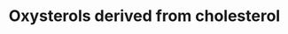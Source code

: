 ---
annotations:
- id: DOID:4810
  parent: genetic disease
  type: Disease Ontology
  value: cerebrotendinous xanthomatosis
- id: CL:0000492
  parent: native cell
  type: Cell Type Ontology
  value: CD4-positive helper T cell
- id: PW:0002302
  parent: disease pathway
  type: Pathway Ontology
  value: familial hypercholanemia pathway
- id: PW:0001475
  parent: disease pathway
  type: Pathway Ontology
  value: cerebrotendinous xanthomatosis pathway
- id: DOID:0060602
  parent: genetic disease
  type: Disease Ontology
  value: alpha-methylacyl-CoA racemase deficiency
- id: PW:0000002
  parent: classic metabolic pathway
  type: Pathway Ontology
  value: classic metabolic pathway
- id: DOID:0070112
  parent: genetic disease
  type: Disease Ontology
  value: Niemann-Pick disease type B
- id: PW:0000753
  parent: regulatory pathway
  type: Pathway Ontology
  value: sterol regulatory element-binding protein signaling pathway
- id: DOID:14504
  parent: genetic disease
  type: Disease Ontology
  value: Niemann-Pick disease
- id: DOID:0111067
  parent: genetic disease
  type: Disease Ontology
  value: congenital bile acid synthesis defect 6
- id: DOID:0070113
  parent: genetic disease
  type: Disease Ontology
  value: Niemann-Pick disease type C1
- id: DOID:0090031
  parent: genetic disease
  type: Disease Ontology
  value: D-bifunctional protein deficiency
- id: PW:0001304
  parent: classic metabolic pathway
  type: Pathway Ontology
  value: cholesterol metabolic pathway
- id: DOID:0070111
  parent: genetic disease
  type: Disease Ontology
  value: Niemann-Pick disease type A
- id: DOID:0050674
  parent: genetic disease
  type: Disease Ontology
  value: congenital bile acid synthesis defect
authors:
- DeSl
- Egonw
- Fehrhart
- Conroy lipids
- RobertAndrews
- WilliamJGriffiths
- AlexanderPico
- Eweitz
citedin:
- link: 10.1159/000535120
  title: Human Monocytes Exposed to SARS-CoV-2 Display Features of Innate Immune Memory
    Producing High Levels of CXCL10 upon Restimulation (2023)
communities:
- IEM
- Lipids
- ONTOX
- RareDiseases
description: 'The Oxysterol group of compounds are oxygenated derivatives of cholesterol
  or its sterol precursors, e.g. 7-dehydrocholesterol (7-DHC) or desmosterol. There
  are three mechanisms leading to the formation of oxysterols: 1) Enzymatically (first
  steps of sterol metabolism, being intermediates for the formation of steroid hormones,
  bile acids and 1,25-dihydroxyvitamin D3), 2) Non-enzymatically by encountering reactive
  oxygen species (ROS), providing a second pool of metabolites (this pool also includes
  oxidized cholesterol molecules taken in from diet), see https://www.wikipathways.org/instance/WP5064,
  and 3) Generation by the gut microflora and uptake through the enterohepatic circulation.  Previously
  oxysterols where though to be inactive metabolic intermediates, however recent findings
  have established that these metabolites are involved in cholesterol homoeostasis,
  can be ligands to nuclear and G protein-coupled receptors and biomarkers of diseases
  (for example Niemann-Pick disease).  This pathway drawing was inspired by Figure
  3 of the review article by Griffiths et al. 2016, and has been extended with immune
  system, receptor agonists, steroidal alkaloid and biomarker information from the
  same paper. This pathway has been updated with Figure 1 from Griffiths et al. 2020
  (green areas), Figure 2 (yellow area) and Figure 3 (blue area).'
last-edited: 2024-02-12
ndex: cc94895f-8b6b-11eb-9e72-0ac135e8bacf
organisms:
- Homo sapiens
redirect_from:
- /index.php/Pathway:WP4545
- /instance/WP4545
- /instance/WP4545_r128535
revision: r128535
schema-jsonld:
- '@context': https://schema.org/
  '@id': https://wikipathways.github.io/pathways/WP4545.html
  '@type': Dataset
  creator:
    '@type': Organization
    name: WikiPathways
  description: 'The Oxysterol group of compounds are oxygenated derivatives of cholesterol
    or its sterol precursors, e.g. 7-dehydrocholesterol (7-DHC) or desmosterol. There
    are three mechanisms leading to the formation of oxysterols: 1) Enzymatically
    (first steps of sterol metabolism, being intermediates for the formation of steroid
    hormones, bile acids and 1,25-dihydroxyvitamin D3), 2) Non-enzymatically by encountering
    reactive oxygen species (ROS), providing a second pool of metabolites (this pool
    also includes oxidized cholesterol molecules taken in from diet), see https://www.wikipathways.org/instance/WP5064,
    and 3) Generation by the gut microflora and uptake through the enterohepatic circulation.  Previously
    oxysterols where though to be inactive metabolic intermediates, however recent
    findings have established that these metabolites are involved in cholesterol homoeostasis,
    can be ligands to nuclear and G protein-coupled receptors and biomarkers of diseases
    (for example Niemann-Pick disease).  This pathway drawing was inspired by Figure
    3 of the review article by Griffiths et al. 2016, and has been extended with immune
    system, receptor agonists, steroidal alkaloid and biomarker information from the
    same paper. This pathway has been updated with Figure 1 from Griffiths et al.
    2020 (green areas), Figure 2 (yellow area) and Figure 3 (blue area).'
  keywords:
  - ' 7α,25-Dihydroxycholesterol'
  - ' 7α-Hydroxy-3-oxocholest-4-en-(25R)26-oyl-CoA'
  - (25R)26-Hydroxycholesterol
  - 24S-Hydroxycholesterol
  - 24S-hydroxycholesterol
  - 25-Hydroxycholesterol
  - 26-Hydroxy-7-oxocholesterol
  - '3beta-Sulfooxy-7beta-N-acetylglucosaminylchol-5-en-24-oic acid '
  - 3beta-hydroxy-7beta-N-acetylglucosaminylchol-5-en-24-oylglycine
  - '3beta-hydroxy-7beta-N-acetylglucosaminylchol-5-en-24-oyltaurine '
  - 3α,7α,12α−Trihydroxy-5β-cholestan-(25R)26-oic acid
  - 3β,5α-Dihydroxycholestan-6-one
  - 3β,7α-Dihydroxycholest-5-en-(25R)26-oic acid
  - 3β,7β-Dihydroxychol-5-en-24-oic acid
  - 3β,7β-Dihydroxycholest-5-en(25R)26-oic acid
  - 3β-Hydroxy-7-oxochol-5-en-24-oic acid
  - 3β-Hydroxy-7-oxocholest-5-en-(25R)26-oic acid
  - 3β-Hydroxycholest-5-en-(25R)-26-oicacid
  - 5,6-epoxycholesterolsulfate
  - 5α,6α-Epoxycholesterol
  - 5β-Cholestane-3α,7α,12α,(25R)26-tetrol
  - 5β-Cholestane-3α,7α,12α−triol
  - 7-Dehydrocholesterol
  - 7-Oxocholesterol
  - 7α(25S)26-Dihydroxycholest-4-en-3-one
  - 7α(25S)26-Dihydroxycholesterol
  - 7α, 12α,(25R)26−Trihydroxycholest-4-en-3-one
  - 7α,(25R)26-Dihydroxycholesterol
  - 7α,(25R)26−Dihydroxycholest-4-en-3-one
  - 7α,12α,(25R)26-Trihydroxy-5β-cholestan-3-one
  - 7α,12α,24,25-Tetrahydroxycholest-4-en-3-one
  - 7α,12α,25-Trihydroxycholest-4-en-3,24-dione
  - 7α,12α,25-Trihydroxycholest-4-en-3-one
  - 7α,12α-Dihydroxy-3-oxo-5β-cholestan-(25R)26-oic acid
  - 7α,12α-Dihydroxy-3-oxochol-4-en-24-oic
  - 7α,12α-Dihydroxy-3-oxocholest-4-en-(25R)26-oic acid
  - 7α,12α−Dihydroxy-5β-cholestan-3-one
  - 7α,12α−Dihydroxycholest-4-en-3-one
  - 7α,24R-Dihydroxy-3-oxocholest-4-en-(25R)26-oyl-CoA
  - 7α,24S-Dihydroxy-3-oxocholest-4-en-(25R)26-oic acid
  - 7α,24S-Dihydroxy-3-oxocholest-4-en-(25R)26-oyl CoA
  - 7α,24S-Dihydroxycholest-4-en-3-one
  - 7α,24S-Dihydroxycholesterol,
  - 7α,25-Dihydroxy-3-oxocholest-4-en-26-oic acid
  - 7α,25-Dihydroxycholest-4-en-3-one
  - 7α,25-Dihydroxycholesterol
  - 7α-Hydroxy-3,24-bisoxocholest-4-en-(25R)26-oyl-CoA
  - 7α-Hydroxy-3-oxochol-4-en-24-oic acid
  - 7α-Hydroxy-3-oxochol-4-en-24-oyl-CoA
  - 7α-Hydroxy-3-oxochol-4-en-24-oyl-glycine
  - 7α-Hydroxy-3-oxochol-4-en-24-oyl-taurine
  - 7α-Hydroxy-3-oxocholest-4,24(E)-dien-26-oyl-CoA
  - 7α-Hydroxy-3-oxocholest-4-en-(25R)26-oic acid
  - 7α-Hydroxy-3-oxocholest-4-en-(25S)26-oyl-CoA
  - 7α-Hydroxycholesterol
  - 7α−Hydroxycholest-4-en-3-one
  - 7β,(25R)26-Dihydroxycholesterol
  - 7β-Hydroxycholesterol
  - ACOT
  - ACOT1
  - ACOT11
  - ACOT12
  - ACOT13
  - ACOT15
  - ACOT2
  - ACOT4
  - ACOT6
  - ACOT7
  - ACOT7L
  - ACOT8
  - ACOT9
  - ACOX2
  - AKR1C4
  - AKR1D1
  - AMACR
  - BA-delta5-3beta,7beta-diol 7betaGlcNAc
  - BAAT
  - BACS (SLC27A5)
  - CH25H
  - CYP27A1
  - CYP39A1
  - CYP3A4
  - CYP46A1
  - CYP7A1
  - CYP7B1
  - CYP8B1
  - ChEH
  - Chenodeoxycholic acid
  - Cholestane-3β,5α,6β-triol
  - Cholesterol
  - Cholic acid
  - D8D7I
  - DBP
  - DHCR7
  - Dendrogenin A
  - EBI2
  - Estrogen receptor alpha
  - Estrogen receptor beta
  - HSD11B1
  - HSD11B2
  - HSD3B7
  - IL-17A
  - IL-17B
  - IL-17C
  - IL-17D
  - IL-17E
  - IL-17F
  - INSIG
  - LBP
  - LXR-alpha
  - LXR-beta
  - PXR
  - 'ROR-γt '
  - SCPx (SCP2)
  - SULT2A1
  - SULT2B1
  - UGT3A1
  - VLCS (SLC27A2)
  - histamine
  license: CC0
  name: Oxysterols derived from cholesterol
seo: CreativeWork
title: Oxysterols derived from cholesterol
wpid: WP4545
---